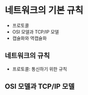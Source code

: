 # 네트워크의 기본 규칙

- 프로토콜
- OSI 모델과 TCP/IP 모델
- 캡슐화와 역캡슐화

## 네트워크의 규칙

- 프로토콜: 통신하기 위한 규칙

## OSI 모델과 TCP/IP 모델

